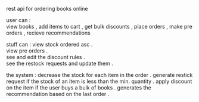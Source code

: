  rest api  for   ordering books online

user can :  
view books  ,  add items to cart   ,    get bulk discounts   , 
place orders    ,   make pre orders    ,   recieve recommendations 

stuff can : 
view stock ordered asc .      
view pre orders .   
see and edit the discount rules .  
see the restock requests and update them .

the system : 
decrease the stock for each item in the order .
generate restick request   if the stock of an item  is less than  the min. quantity .
apply discount on the item  if the user  buys a bulk of books .
generates the recommendation based on the last order .


